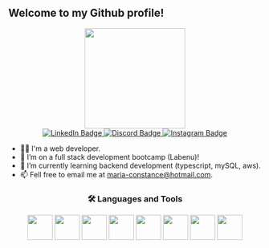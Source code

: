 ## Welcome to my Github profile!

<div id="header" align="center">
  <img src="https://i.pinimg.com/originals/8b/c9/32/8bc932d9b88b0ba632c09c0a0f422ca5.gif" width="200"/>
  
<div>
  <a href="https://www.linkedin.com/in/mariaconstance/">
    <img src="https://img.shields.io/badge/LinkedIn-blue?style=for-the-badge&logo=linkedin&logoColor=white" alt="LinkedIn Badge"/>
  </a>
    <a href="https://discordapp.com/users/632361888810008624">
    <img src="https://img.shields.io/badge/Discord-purple?style=for-the-badge&logo=discord&logoColor=white" alt="Discord Badge"/>
  </a>
  </a>
    <a href="https://www.instagram.com/heydearmaria/">
    <img src="https://img.shields.io/badge/Instagram-red?style=for-the-badge&logo=instagram&logoColor=white" alt="Instagram Badge"/>
  </a>
</div>
</div>

- 👩‍💻 I'm a web developer.
- 🔭 I’m on a full stack development bootcamp (Labenu)!
- 🌱 I’m currently learning backend development (typescript, mySQL, aws).
- 📫 Fell free to email me at maria-constance@hotmail.com.


<div id="header" align="center">
  
  ### :hammer_and_wrench: Languages and Tools
  
  <img src="https://cdn.jsdelivr.net/gh/devicons/devicon/icons/react/react-original.svg" width="50px"/> <img src="https://cdn.jsdelivr.net/gh/devicons/devicon/icons/javascript/javascript-original.svg" width="50px"/> <img src="https://cdn.jsdelivr.net/gh/devicons/devicon/icons/css3/css3-original.svg" width="50px"/> <img src="https://cdn.jsdelivr.net/gh/devicons/devicon/icons/html5/html5-original.svg" width="50px"/>
<img src="https://cdn.jsdelivr.net/gh/devicons/devicon/icons/nodejs/nodejs-original-wordmark.svg" width="50px"/> <img src="https://cdn.jsdelivr.net/gh/devicons/devicon/icons/typescript/typescript-original.svg" width="50px"/> 
<img src="https://cdn.jsdelivr.net/gh/devicons/devicon/icons/mysql/mysql-original.svg" width="50px"/> <img src="https://cdn.jsdelivr.net/gh/devicons/devicon/icons/jest/jest-plain.svg" width="50px"/>
  
</div>
